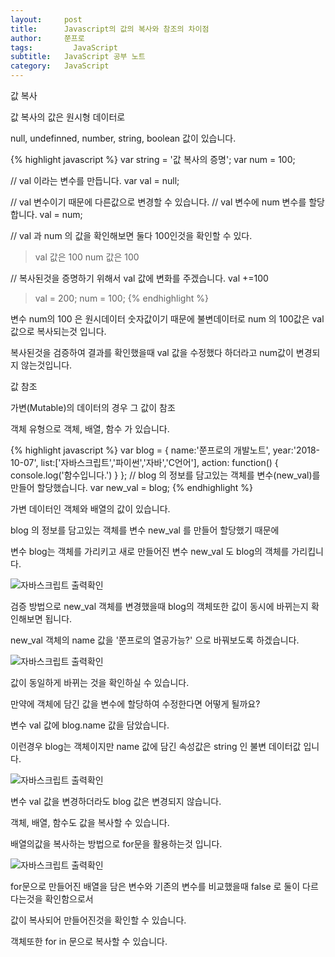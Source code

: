 ```yaml
---
layout:     post
title:      Javascript의 값의 복사와 참조의 차이점
author:     쭌프로
tags: 		  JavaScript
subtitle:   JavaScript 공부 노트
category:   JavaScript
---
```

<!-- Start Writing Below in Markdown -->

<div class="box">
  <div class="small-title">값 복사</div>
  <p>값 복사의 값은 원시형 데이터로</p>
  <p>null, undefinned, number, string, boolean 값이 있습니다.</p>
{% highlight javascript %}
var string = '값 복사의 증명';
var num = 100;

// val 이라는 변수를 만듭니다.
var val = null;

// val 변수이기 때문에 다른값으로 변경할 수 있습니다.
// val 변수에 num 변수를 할당합니다.
val = num;

// val 과 num 의 값을 확인해보면 둘다 100인것을 확인할 수 있다.
> val 값은 100
> num 값은 100

// 복사된것을 증명하기 위해서 val 값에 변화를 주겠습니다.
val +=100
> val = 200;
> num = 100;
{% endhighlight %}
  <p>변수 num의 100 은 원시데이터 숫자값이기 때문에 불변데이터로 num 의 100값은 val 값으로 복사되는것 입니다.</p>
  <p>복사된것을 검증하여 결과를 확인했을때 val 값을 수정했다 하더라고 num값이 변경되지 않는것입니다.</p>
</div>

<div class="box">
  <div class="small-title">값 참조</div>
  <p>가변(Mutable)의 데이터의 경우 그 값이 참조</p>
  <p>객체 유형으로 객체, 배열, 함수 가 있습니다.</p>
{% highlight javascript %}
var blog = {
    name:'쭌프로의 개발노트',
    year:'2018-10-07',
    list:['자바스크립트','파이썬','자바','C언어'],
    action: function() {
        console.log('함수입니다.')
    }
};
// blog 의 정보를 담고있는 객체를 변수(new_val)를 만들어 할당했습니다.
var new_val = blog;
{% endhighlight %}
<p>가변 데이터인 객체와 배열의 값이 있습니다.</p>
<p>blog 의 정보를 담고있는 객체를 변수 new_val 를 만들어 할당했기 때문에</p>
<p>변수 blog는 객체를 가리키고 새로 만들어진 변수 new_val 도 blog의 객체를 가리킵니다.</p>
<div class="img-box">
  <img src="https://alalstjr.github.io/jjunpro.github.io/img/2018-10-07-1.png" alt="자바스크립트 출력확인" />
</div>
<p>검증 방법으로 new_val 객체를 변경했을때 blog의 객체또한 값이 동시에 바뀌는지 확인해보면 됩니다.</p>
<p>new_val 객체의 name 값을 '쭌프로의 열공가능?' 으로 바꿔보도록 하겠습니다.</p>
<div class="img-box">
  <img src="https://alalstjr.github.io/jjunpro.github.io/img/2018-10-07-2.png" alt="자바스크립트 출력확인" />
</div>
<p>값이 동일하게 바뀌는 것을 확인하실 수 있습니다.</p>
</div>

<div class="box">
 <p>만약에 객체에 담긴 값을 변수에 할당하여 수정한다면 어떻게 될까요?</p>
  <p>변수 val 값에 blog.name 값을 담았습니다.</p>
  <p>이런경우 blog는 객체이지만 name 값에 담긴 속성값은 string 인 불변 데이터값 입니다.</p>
<div class="img-box">
  <img src="https://alalstjr.github.io/jjunpro.github.io/img/2018-10-07-3.png" alt="자바스크립트 출력확인" />
</div>
  <p>변수 val 값을 변경하더라도 blog 값은 변경되지 않습니다.</p>
</div>

<div class="box">
  <p>객체, 배열, 함수도 값을 복사할 수 있습니다.</p>
  <p>배열의값을 복사하는 방법으로 for문을 활용하는것 입니다.</p>
<div class="img-box">
  <img src="https://alalstjr.github.io/jjunpro.github.io/img/2018-10-07-4.png" alt="자바스크립트 출력확인" />
</div>
  <p>for문으로 만들어진 배열을 담은 변수와 기존의 변수를 비교했을때 false 로 둘이 다르다는것을 확인함으로서</p>
  <p>값이 복사되어 만들어진것을 확인할 수 있습니다.</p>
  <p>객체또한 for in 문으로 복사할 수 있습니다.</p>
</div>
